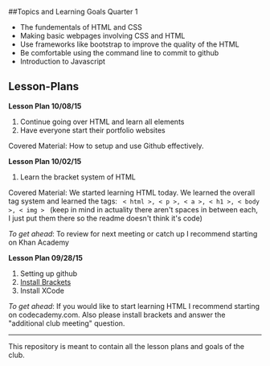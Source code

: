 
##Topics and Learning Goals Quarter 1
<ul>
<li>The fundementals of HTML and CSS</li>
<li>Making basic webpages involving CSS and HTML</li>
<li>Use frameworks like bootstrap to improve the quality of the HTML</li>
<li>Be comfortable using the command line to commit to github </li>
<li>Introduction to Javascript </li>
</ul>

<h2>Lesson-Plans</h2>
<p><b>Lesson Plan 10/08/15</b></p>
<ol>
<li>Continue going over HTML and learn all elements</li>
<li>Have everyone start their portfolio websites</li>
</ol>
<p>Covered Material: How to setup and use Github effectively.</p> 
<p></p>


<p><b>Lesson Plan 10/02/15</b></p>
<ol>
<li>Learn the bracket system of HTML</li>
</ol>
<p>Covered Material: We started learning HTML today. We learned the overall tag system and learned the tags: <code> < html >, < p >, < a >, < h1 >, < body >, < img > </code> (keep in mind in actuality there aren't spaces in between each, I just put them there so the readme doesn't think it's code)</p> 
<p><i>To get ahead</i>: To review for next meeting or catch up I recommend starting on Khan Academy</p>


<p><b>Lesson Plan 09/28/15</b></p>
<ol>
<li>Setting up github</li>
<li><a href="http://brackets.io"> Install Brackets </a></li> 
<li>Install XCode </li>
</ol>
<p><i>To get ahead</i>: If you would like to start learning HTML I recommend starting on codecademy.com. Also please install brackets and answer the "additional club meeting" question.  </p>


<!-- 
For copying and pasting
<p><b>Lesson Plan _____</b></p>
<ol>
<li>What we're going over</li>
</ol>
<p>Covered Material: What we reviewed</p> 
<p><i>To get ahead</i>What to do for next class</p>

-->
<hr>
<p>This repository is meant to contain all the lesson plans and goals of the club. </p>
